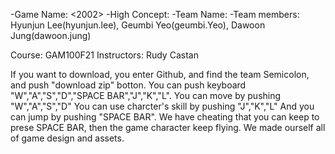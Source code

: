 -Game Name: <2002>
-High Concept: <Virus field game>
-Team Name: <Semicolon>
-Team members: Hyunjun Lee(hyunjun.lee), Geumbi Yeo(geumbi.Yeo), Dawoon Jung(dawoon.jung)

Course: GAM100F21
Instructors: Rudy Castan

If you want to download, you enter Github, and find the team Semicolon, and push "download zip" botton.
You can push keyboard "W","A","S","D","SPACE BAR","J","K","L".
You can move by pushing "W","A","S","D"
You can use charcter's skill by pushing "J","K","L"
And you can jump by pushing "SPACE BAR".
We have cheating that you can keep to prese SPACE BAR, then the game character keep flying.
We made ourself all of game design and assets.
